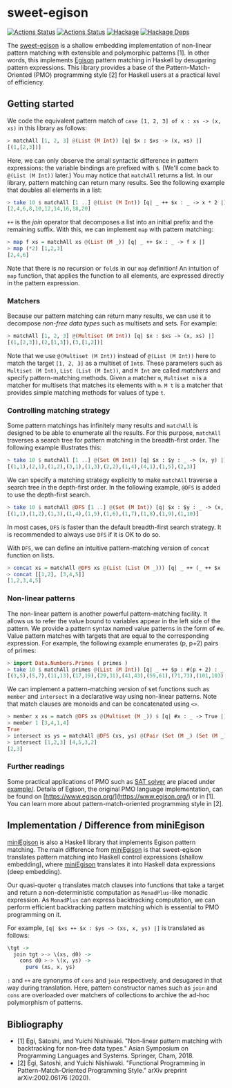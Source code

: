# sweet-egison

[![Actions Status](https://github.com/egison/sweet-egison/workflows/latest/badge.svg)](https://github.com/egison/sweet-egison/actions?workflow=latest)
[![Actions Status](https://github.com/egison/sweet-egison/workflows/release/badge.svg)](https://github.com/egison/sweet-egison/actions?workflow=release)
[![Hackage](https://img.shields.io/hackage/v/sweet-egison.svg)](https://hackage.haskell.org/package/sweet-egison)
[![Hackage Deps](https://img.shields.io/hackage-deps/v/sweet-egison.svg)](http://packdeps.haskellers.com/reverse/sweet-egison)

The [sweet-egison](https://hackage.haskell.org/package/sweet-egison) is a shallow embedding implementation of non-linear pattern matching with extensible and polymorphic patterns [1]. In other words, this implements [Egison](https:///www.egison.org) pattern matching in Haskell by desugaring pattern expressions. This library provides a base of the Pattern-Match-Oriented (PMO) programming style [2] for Haskell users at a practical level of efficiency.

## Getting started

We code the equivalent pattern match of `case [1, 2, 3] of x : xs -> (x, xs)` in this library as follows:

```haskell
> matchAll [1, 2, 3] @(List (M Int)) [q| $x : $xs -> (x, xs) |]
[(1,[2,3])]
```

Here, we can only observe the small syntactic difference in pattern expressions: the variable bindings are prefixed with `$`. (We'll come back to `@(List (M Int))` later.)
You may notice that `matchAll` returns a list. In our library, pattern matching can return many results. See the following example that doubles all elements in a list:

```haskell
> take 10 $ matchAll [1 ..] @(List (M Int)) [q| _ ++ $x : _ -> x * 2 |]
[2,4,6,8,10,12,14,16,18,20]
```

`++` is the *join* operator that decomposes a list into an initial prefix and the remaining suffix. With this, we can implement `map` with pattern matching:

```haskell
> map f xs = matchAll xs @(List (M _)) [q| _ ++ $x : _ -> f x |]
> map (*2) [1,2,3]
[2,4,6]
```

Note that there is no recursion or `fold`s in our `map` definition! An intuition of `map` function, that applies the function to all elements, are expressed directly in the pattern expression.

### Matchers

Because our pattern matching can return many results, we can use it to decompose *non-free data types* such as multisets and sets. For example:

```haskell
> matchAll [1, 2, 3] @(Multiset (M Int)) [q| $x : $xs -> (x, xs) |]
[(1,[2,3]),(2,[1,3]),(3,[1,2])]
```

Note that we use `@(Multiset (M Int))` instead of `@(List (M Int))` here to match the target `[1, 2, 3]` as a multiset of `Int`s. These parameters such as `Multiset (M Int)`, `List (List (M Int))`, and `M Int` are called *matchers* and specify pattern-matching methods. Given a matcher `m`, `Multiset m` is a matcher for multisets that matches its elements with `m`. `M t` is a matcher that provides simple matching methods for values of type `t`.

### Controlling matching strategy

Some pattern matchings has infinitely many results and `matchAll` is designed to be able to enumerate all the results. For this purpose, `matchAll` traverses a search tree for pattern matching in the breadth-first order. The following example illustrates this:

```haskell
> take 10 $ matchAll [1 ..] @(Set (M Int)) [q| $x : $y : _ -> (x, y) |]
[(1,1),(2,1),(1,2),(3,1),(1,3),(2,2),(1,4),(4,1),(1,5),(2,3)]
```

We can specify a matching strategy explicitly to make `matchAll` traverse a search tree in the depth-first order. In the following example, `@DFS` is added to use the depth-first search.

```haskell
> take 10 $ matchAll @DFS [1 ..] @(Set (M Int)) [q| $x : $y : _ -> (x, y) |]
[(1,1),(1,2),(1,3),(1,4),(1,5),(1,6),(1,7),(1,8),(1,9),(1,10)]
```

In most cases, `DFS` is faster than the default breadth-first search strategy. It is recommended to always use `DFS` if it is OK to do so.

With `DFS`, we can define an intuitive pattern-matching version of `concat` function on lists.

```haskell
> concat xs = matchAll @DFS xs @(List (List (M _))) [q| _ ++ (_ ++ $x : _) : _ -> x |]
> concat [[1,2], [3,4,5]]
[1,2,3,4,5]
```

### Non-linear patterns

The non-linear pattern is another powerful pattern-matching facility. It allows us to refer the value bound to variables appear in the left side of the pattern. We provide a pattern syntax named value patterns in the form of `#e`. Value pattern matches with targets that are equal to the corresponding expression. For example, the following example enumerates (p, p+2) pairs of primes:

```haskell
> import Data.Numbers.Primes ( primes )
> take 10 $ matchAll primes @(List (M Int)) [q| _ ++ $p : #(p + 2) : _ -> (p, p+2) |]
[(3,5),(5,7),(11,13),(17,19),(29,31),(41,43),(59,61),(71,73),(101,103),(107,109)]
```

We can implement a pattern-matching version of set functions such as `member` and `intersect` in a declarative way using non-linear patterns. Note that match clauses are monoids and can be concatenated using `<>`.

```haskell
> member x xs = match @DFS xs @(Multiset (M _)) $ [q| #x : _ -> True |] <> [q| _ -> False |]
> member 1 [3,4,1,4]
True
> intersect xs ys = matchAll @DFS (xs, ys) @(Pair (Set (M _) (Set (M _)))) [q| ($x : _, #x : _) -> x |]
> intersect [1,2,3] [4,5,3,2]
[2,3]
```

### Further readings

Some practical applications of PMO such as [SAT solver](https://github.com/egison/sweet-egison/blob/master/example/cdcl.hs) are placed under [example/](https://github.com/egison/sweet-egison/blob/master/example/). Details of Egison, the original PMO language implementation, can be found on [https://www.egison.org/](https://www.egison.org/) or in [1]. You can learn more about pattern-match-oriented programming style in [2].

## Implementation / Difference from miniEgison

[miniEgison](https://github.com/egison/egison-haskell) is also a Haskell library that implements Egison pattern matching. The main difference from [miniEgison](https://github.com/egison/egison-haskell) is that sweet-egison translates pattern matching into Haskell control expressions (shallow embedding), where [miniEgison](https://github.com/egison/egison-haskell) translates it into Haskell data expressions (deep embedding).

Our quasi-quoter `q` translates match clauses into functions that take a target and return a non-deterministic computation as `MonadPlus`-like monadic expression. As `MonadPlus` can express backtracking computation, we can perform efficient backtracking pattern matching which is essential to PMO programming on it.

For example, `[q| $xs ++ $x : $ys -> (xs, x, ys) |]` is translated as follows:

```haskell
\tgt ->
  join tgt >-> \(xs, d0) ->
    cons d0 >-> \(x, ys) ->
      pure (xs, x, ys)
```

`:` and `++` are synonyms of `cons` and `join` respectively, and desugared in that way during translation. Here, pattern constructor names such as `join` and `cons` are overloaded over matchers of collections to archive the ad-hoc polymorphism of patterns.

## Bibliography

- [1] Egi, Satoshi, and Yuichi Nishiwaki. "Non-linear pattern matching with backtracking for non-free data types." Asian Symposium on Programming Languages and Systems. Springer, Cham, 2018.
- [2] Egi, Satoshi, and Yuichi Nishiwaki. "Functional Programming in Pattern-Match-Oriented Programming Style." arXiv preprint arXiv:2002.06176 (2020).
